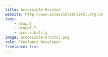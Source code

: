 ```yaml
---
title: Accessible Bristol
website: http://www.accessiblebristol.org.uk
tags:
    - drupal
    - drupal-7
    - accessibility
image: accessible-bristol.png
role: Freelance Developer
freelance: true
---
```

